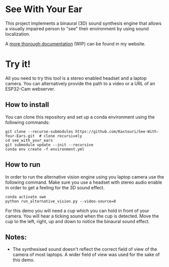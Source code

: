 # See With Your Ear

This project implements a binaural (3D) sound synthesis engine that allows a visually impaired person to "see" 
their environment by using sound localization.

A [more thorough documentation](https://kastouri.github.io/see_with_ear.html) (WIP) can be found in my website. 

# Try it!
All you need to try this tool is a stereo enabled headset and a laptop camera.
You can alternatively provide the path to a video or a URL of an ESP32-Cam webserver.

## How to install
You can clone this repository and set up a conda environment using the following commands:
```
git clone --recurse-submodules https://github.com/Kastouri/See-With-Your-Ears.git  # clone recursively
cd see_with_your_ears
git submodule update --init --recursive
conda env create -f environment.yml
```

## How to run
In order to run the alternative vision engine using you laptop camera use the following command.
Make sure you use a headset with stereo audio enable in order to get a feeling for 
the 3D sound effect.
```
conda activate swe
python run_alternative_vision.py --video-source=0
```
For this demo you will need a cup which you can hold in front of your camera. You will hear a ticking sound when the cup is detected.
Move the cup to the left, right, up and down to notice the binaural sound effect.

## Notes:
- The synthesised sound doesn't reflect the correct field of view of the camera of most laptops. A wider field of view 
was used for the sake of this demo.

